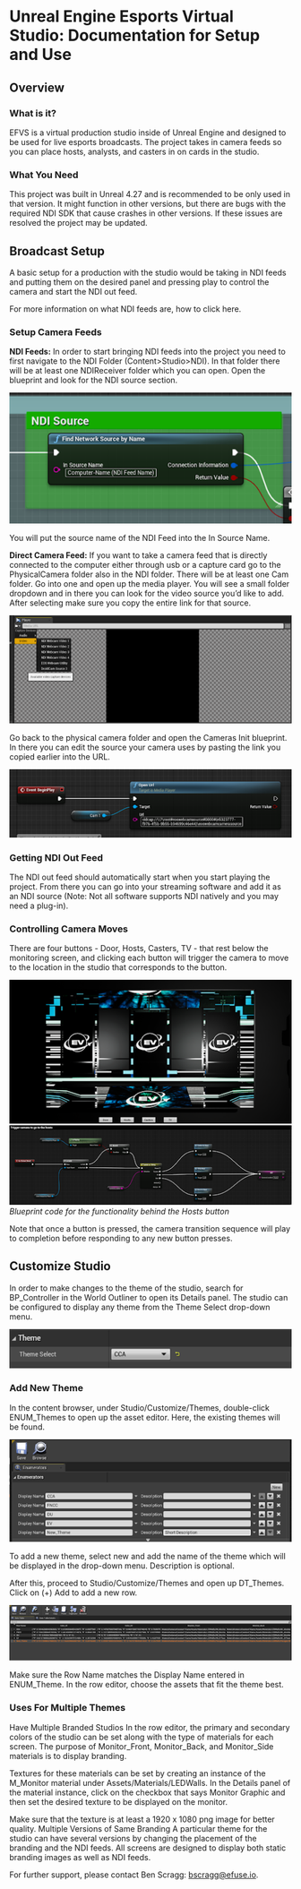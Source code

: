 # Unreal Engine Esports Virtual Studio: Documentation for Setup and Use
## Overview
### What is it?
EFVS is a virtual production studio inside of Unreal Engine and designed to be used for live esports broadcasts. The project takes in camera feeds so you can place hosts, analysts, and casters in on cards in the studio.
### What You Need
This project was built in Unreal 4.27 and is recommended to be only used in that version. It might function in other versions, but there are bugs with the required NDI SDK that cause crashes in other versions. If these issues are resolved the project may be updated. 
## Broadcast Setup
A basic setup for a production with the studio would be taking in NDI feeds and putting them on the desired panel and pressing play to control the camera and start the NDI out feed.

For more information on what NDI feeds are, how to click here.
### Setup Camera Feeds
**NDI Feeds:**
In order to start bringing NDI feeds into the project you need to first navigate to the NDI Folder (Content>Studio>NDI). In that folder there will be at least one NDIReceiver folder which you can open. Open the blueprint and look for the NDI source section.

![Bringing NDI Feed into Unreal](Docs/img_001.png)

You will put the source name of the NDI Feed into the In Source Name.

**Direct Camera Feed:**
If you want to take a camera feed that is directly connected to the computer either through usb or a capture card go to the PhysicalCamera folder also in the NDI folder. There will be at least one Cam folder. Go into one and open up the media player. You will see a small folder dropdown and in there you can look for the video source you’d like to add. After selecting make sure you copy the entire link for that source.

![Finding Camera Feed in Unreal](Docs/img_002.png)

Go back to the physical camera folder and open the Cameras Init blueprint. In there you can edit the source your camera uses by pasting the link you copied earlier into the URL.

![Bringing Camera Feed into Unreal](Docs/img_003.png)

### Getting NDI Out Feed
The NDI out feed should automatically start when you start playing the project. From there you can go into your streaming software and add it as an NDI source (Note: Not all software supports NDI natively and you may need a plug-in).
### Controlling Camera Moves
There are four buttons - Door, Hosts, Casters, TV - that rest below the monitoring screen, and clicking each button will trigger the camera to move to the location in the studio that corresponds to the button. 

![Camera Controls in Studio](Docs/img_004.png)
![Example Blueprint of Camera Move Code](Docs/img_005.png)
*Blueprint code for the functionality behind the Hosts button*


Note that once a button is pressed, the camera transition sequence will play to completion before responding to any new button presses. 
## Customize Studio
In order to make changes to the theme of the studio, search for BP_Controller in the World Outliner to open its Details panel. The studio can be configured to display any theme from the Theme Select drop-down menu. 

![Theme Select dropdown](Docs/img_006.png)

### Add New Theme
In the content browser, under Studio/Customize/Themes, double-click ENUM_Themes to open up the asset editor. Here, the existing themes will be found. 

![Add Enum for Theme](Docs/img_007.png)

To add a new theme, select new and add the name of the theme which will be displayed in the drop-down menu. Description is optional. 

After this, proceed to Studio/Customize/Themes and open up DT_Themes. Click on (+) Add to add a new row. 

![Add New Theme in Data Table](Docs/img_008.png)

Make sure the Row Name matches the Display Name entered in ENUM_Theme. In the row editor, choose the assets that fit the theme best. 
### Uses For Multiple Themes
Have Multiple Branded Studios
In the row editor, the primary and secondary colors of the studio can be set along with the type of materials for each screen. The purpose of Monitor_Front, Monitor_Back, and Monitor_Side materials is to display branding.

Textures for these materials can be set by creating an instance of the M_Monitor material under Assets/Materials/LEDWalls. In the Details panel of the material instance, click on the checkbox that says Monitor Graphic and then set the desired texture to be displayed on the monitor. 

Make sure that the texture is at least a 1920 x 1080 png image for better quality. 
Multiple Versions of Same Branding
A particular theme for the studio can have several versions by changing the placement of the branding and the NDI feeds. All screens are designed to display both static branding images as well as NDI feeds.

For further support, please contact Ben Scragg: bscragg@efuse.io.
